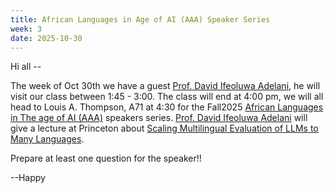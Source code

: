 ```yaml
---
title: African Languages in Age of AI (AAA) Speaker Series
week: 3
date: 2025-10-30
---
```


Hi all --

The week of Oct 30th we have a guest [Prof. David Ifeoluwa Adelani](dadelani.github.io), he will visit our class between 1:45 - 3:00. The class will end at 4:00 pm, we will all head to Louis A. Thompson, A71 at 4:30 for the Fall2025 [African Languages in The age of AI (AAA)](https://cdh.princeton.edu/programs/humanities-for-ai/african-languages-in-the-age-of-ai-aaa-speaker-series/) speakers series. 
[Prof. David Ifeoluwa Adelani](dadelani.github.io) will give a lecture at Princeton about [Scaling Multilingual Evaluation of LLMs to Many Languages](https://cdh.princeton.edu/events/2025/10/scaling-multilingual-evaluation-of-llms-to-many-languages/).

Prepare at least one question for the speaker!!

--Happy
